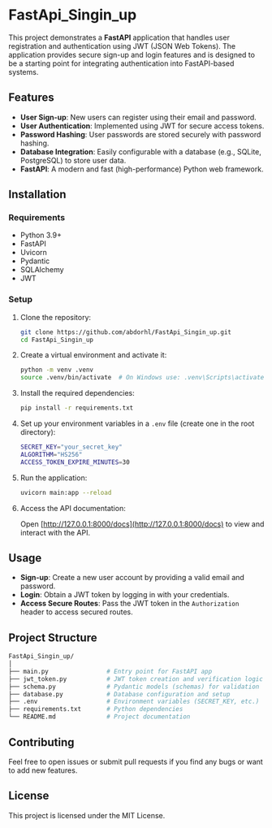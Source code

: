 # FastApi_Singin_up

This project demonstrates a **FastAPI** application that handles user registration and authentication using JWT (JSON Web Tokens). The application provides secure sign-up and login features and is designed to be a starting point for integrating authentication into FastAPI-based systems.

## Features

- **User Sign-up**: New users can register using their email and password.
- **User Authentication**: Implemented using JWT for secure access tokens.
- **Password Hashing**: User passwords are stored securely with password hashing.
- **Database Integration**: Easily configurable with a database (e.g., SQLite, PostgreSQL) to store user data.
- **FastAPI**: A modern and fast (high-performance) Python web framework.
  
## Installation

### Requirements

- Python 3.9+
- FastAPI
- Uvicorn
- Pydantic
- SQLAlchemy
- JWT

### Setup

1. Clone the repository:

    ```bash
    git clone https://github.com/abdorhl/FastApi_Singin_up.git
    cd FastApi_Singin_up
    ```

2. Create a virtual environment and activate it:

    ```bash
    python -m venv .venv
    source .venv/bin/activate  # On Windows use: .venv\Scripts\activate
    ```

3. Install the required dependencies:

    ```bash
    pip install -r requirements.txt
    ```

4. Set up your environment variables in a `.env` file (create one in the root directory):

    ```bash
    SECRET_KEY="your_secret_key"
    ALGORITHM="HS256"
    ACCESS_TOKEN_EXPIRE_MINUTES=30
    ```

5. Run the application:

    ```bash
    uvicorn main:app --reload
    ```

6. Access the API documentation:

    Open [http://127.0.0.1:8000/docs](http://127.0.0.1:8000/docs) to view and interact with the API.

## Usage

- **Sign-up**: Create a new user account by providing a valid email and password.
- **Login**: Obtain a JWT token by logging in with your credentials.
- **Access Secure Routes**: Pass the JWT token in the `Authorization` header to access secured routes.

## Project Structure

```bash
FastApi_Singin_up/
│
├── main.py                # Entry point for FastAPI app
├── jwt_token.py           # JWT token creation and verification logic
├── schema.py              # Pydantic models (schemas) for validation
├── database.py            # Database configuration and setup
├── .env                   # Environment variables (SECRET_KEY, etc.)
├── requirements.txt       # Python dependencies
└── README.md              # Project documentation
```

## Contributing

Feel free to open issues or submit pull requests if you find any bugs or want to add new features.

## License

This project is licensed under the MIT License.
